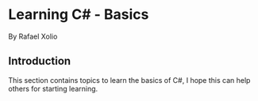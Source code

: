 # Learning C# - Basics
By Rafael Xolio

## Introduction
This section contains topics to learn the basics of C#, I hope this can help others for starting learning.

